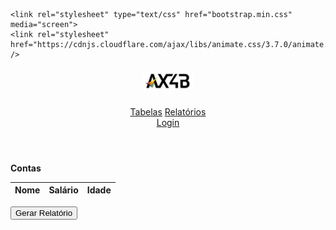 <html>

<head>
    <meta charset="utf-8">
    <meta name="viewport" content="width=device-width, initial-scale=1" />
    <meta name="description" content="Desenvolvendo tabela de despesas">
    <meta name="author" content="Wendel Fernandes">

    <link rel="stylesheet" type="text/css" href="bootstrap.min.css" media="screen">    
    <link rel="stylesheet" href="https://cdnjs.cloudflare.com/ajax/libs/animate.css/3.7.0/animate.min.css" />
</head>

<body>
    <header>
        <div
            class="d-flex flex-column flex-md-row align-items-center p-3 px-md-4 mb-3 bg-white border-bottom shadow-sm">
            <h5 class="my-0 mr-md-auto font-weight-normal">
                <img src="logo.jfif" height="30px" width="80px">
            </h5>
            <nav class="my-2 my-md-0 mr-md-3">
                <a href="#" class="p-2 text-dark">Tabelas</a>
                <a href="#" class="p-2 text-dark">Relatórios</a>
            </nav>
            <a routerlinkactive="hide-login" class="btn btn-outline-primary" href="/login">Login</a>
        </div>
    </header>
    <main>
        <div class="col-md-12 order-md1">
            <div class="card">
                <div class="card-header border-primary text-white bg-primary" style="font-weight: bold;">Contas</div>
                <div class="card-body">
                    <div class="container animated bounceInUp">     
                        <div class="row">
                        <div class="col-md-8">
                            <table class="table table-bordered table-hover table-sm table-responsive{-sm|-md|-lg|-xl}" id="tabelaCRM">
                                <thead class="thead-dark">
                                    <tr>
                                        <th>Nome</th>
                                        <th>Salário</th>
                                        <th>Idade</th>
                                    </tr>
                                </thead>
                            </table>
                        </div>
                        <div class="col col-md-4">
                            <button type="button" class="btn btn-warning btn-outline-dark">Gerar Relatório</button>
                        </div>
                    </div>                
                    </div>
                </div>
            </div>
        </div>
    </main>
    <script src="jquery-3.4.1.min.js"></script>
    <script src="getData.js"></script>
    <script src="https://cdnjs.cloudflare.com/ajax/libs/popper.js/1.12.9/umd/popper.min.js" integrity="sha384-ApNbgh9B+Y1QKtv3Rn7W3mgPxhU9K/ScQsAP7hUibX39j7fakFPskvXusvfa0b4Q" crossorigin="anonymous"></script>
    <script src="https://maxcdn.bootstrapcdn.com/bootstrap/4.0.0/js/bootstrap.min.js" integrity="sha384-JZR6Spejh4U02d8jOt6vLEHfe/JQGiRRSQQxSfFWpi1MquVdAyjUar5+76PVCmYl" crossorigin="anonymous"></script>
</body>

</html>
